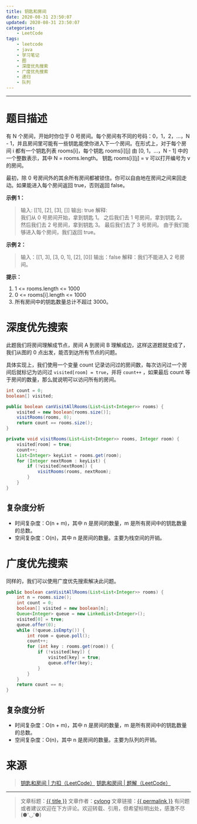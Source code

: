 ```yaml
---
title: 钥匙和房间
date: 2020-08-31 23:50:07
updated: 2020-08-31 23:50:07
categories:
    - LeetCode
tags:
    - leetcode
    - java
    - 学习笔记
    - 图
    - 深度优先搜索
    - 广度优先搜索
    - 递归
    - 队列
---
```

---

# 题目描述

有 N 个房间，开始时你位于 0 号房间。每个房间有不同的号码：0，1，2，...，N - 1，并且房间里可能有一些钥匙能使你进入下一个房间。在形式上，对于每个房间 i 都有一个钥匙列表 rooms[i]，每个钥匙 rooms[i][j] 由 [0, 1，...，N - 1] 中的一个整数表示，其中 N = rooms.length。 钥匙 rooms[i][j] = v 可以打开编号为 v 的房间。

最初，除 0 号房间外的其余所有房间都被锁住。你可以自由地在房间之间来回走动。如果能进入每个房间返回 true，否则返回 false。

**示例 1：**
> 输入: [\[1\], \[2\], \[3\], []]
> 输出: true
> 解释:  
> 我们从 0 号房间开始，拿到钥匙 1。
> 之后我们去 1 号房间，拿到钥匙 2。
> 然后我们去 2 号房间，拿到钥匙 3。
> 最后我们去了 3 号房间。
> 由于我们能够进入每个房间，我们返回 true。

**示例 2：**
> 输入：[[1, 3], [3, 0, 1], \[2\], [0]]
> 输出：false
> 解释：我们不能进入 2 号房间。

**提示：**
1. 1 <= rooms.length <= 1000
2. 0 <= rooms[i].length <= 1000
3. 所有房间中的钥匙数量总计不超过 3000。

<!-- more -->

# 深度优先搜索

此题我们将房间理解成节点，房间 A 到房间 B 理解成边，这样这道题就变成了，我们从图的 0 点出发，能否到达所有节点的问题。

具体实现上，我们使用一个变量 count 记录访问过的房间数，每次访问过一个房间后就标记为访问过 `visited[room] = true`，并将 `count++` ，如果最后 count 等于房间的数量，那么就说明可以访问所有的房间。

```java
int count = 0;
boolean[] visited;

public boolean canVisitAllRooms(List<List<Integer>> rooms) {
    visited = new boolean[rooms.size()];
    visitRooms(rooms, 0);
    return count == rooms.size();
}

private void visitRooms(List<List<Integer>> rooms, Integer room) {
    visited[room] = true;
    count++;
    List<Integer> keyList = rooms.get(room);
    for (Integer nextRoom : keyList) {
        if (!visited[nextRoom]) {
            visitRooms(rooms, nextRoom);
        }
    }
}
```

## 复杂度分析

* 时间复杂度：O(n + m)，其中 n 是房间的数量，m 是所有房间中的钥匙数量的总数。
* 空间复杂度：O(n)，其中 n 是房间的数量。主要为栈空间的开销。

# 广度优先搜索

同样的，我们可以使用广度优先搜索解决此问题。

```java
public boolean canVisitAllRooms(List<List<Integer>> rooms) {
    int n = rooms.size();
    int count = 0;
    boolean[] visited = new boolean[n];
    Queue<Integer> queue = new LinkedList<Integer>();
    visited[0] = true;
    queue.offer(0);
    while (!queue.isEmpty()) {
        int room = queue.poll();
        count++;
        for (int key : rooms.get(room)) {
            if (!visited[key]) {
                visited[key] = true;
                queue.offer(key);
            }
        }
    }
    return count == n;
}
```

## 复杂度分析

* 时间复杂度：O(n + m)，其中 n 是房间的数量，m 是所有房间中的钥匙数量的总数。
* 空间复杂度：O(n)，其中 n 是房间的数量。主要为队列的开销。

# 来源
> [钥匙和房间 | 力扣（LeetCode）][1]
> [钥匙和房间 | 题解（LeetCode）][2]

---

> 文章标题：<a href='{{ permalink }}' title='{{ title }}' >{{ title }}</a>
> 文章作者：[cylong](http://www.cylong.com/about/ "cylong")
> 文章链接：<a href='{{ permalink }}' title='{{ title }}' >{{ permalink }}</a>
> 有问题或者建议欢迎在下方评论。欢迎转载、引用，但希望标明出处，感激不尽(●'◡'●)

[1]: https://leetcode-cn.com/problems/keys-and-rooms/ "钥匙和房间 | 力扣（LeetCode）"
[2]: https://leetcode-cn.com/problems/keys-and-rooms/solution/yao-chi-he-fang-jian-by-leetcode-solution/ "钥匙和房间 | 题解（LeetCode）"
